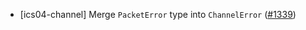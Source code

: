 - [ics04-channel] Merge `PacketError` type into `ChannelError`
  ([#1339](https://github.com/cosmos/ibc-rs/pull/1343))

